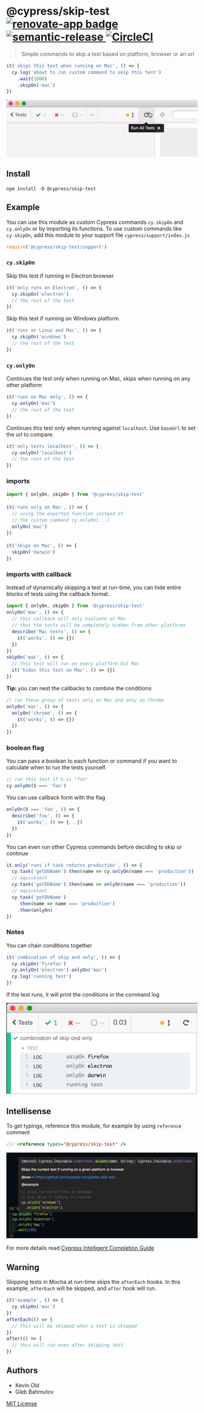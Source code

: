 # @cypress/skip-test [![renovate-app badge][renovate-badge]][renovate-app] [![semantic-release][semantic-image] ][semantic-url] [![CircleCI](https://circleci.com/gh/cypress-io/cypress-skip-test/tree/master.svg?style=svg)](https://circleci.com/gh/cypress-io/cypress-skip-test/tree/master)
> Simple commands to skip a test based on platform, browser or an url

```js
it('skips this test when running on Mac', () => {
  cy.log('about to run custom command to skip this test')
    .wait(1000)
    .skipOn('mac')
})
```

![Skip in action](images/skip.gif)

## Install

```shell
npm install -D @cypress/skip-test
```

## Example

You can use this module as custom Cypress commands `cy.skipOn` and `cy.onlyOn` or by importing its functions. To use custom commands like `cy.skipOn`, add this module to your support file `cypress/support/index.js`

```js
require('@cypress/skip-test/support')
```

### `cy.skipOn`

Skip this test if running in Electron browser

```js
it('only runs on Electron', () => {
  cy.skipOn('electron')
  // the rest of the test
})
```

Skip this test if running on Windows platform

```js
it('runs on Linux and Mac', () => {
  cy.skipOn('windows')
  // the rest of the test
})
```

### `cy.onlyOn`

Continues the test only when running on Mac, skips when running on any other platform

```js
it('runs on Mac only', () => {
  cy.onlyOn('mac')
  // the rest of the test
})
```

Continues this test only when running against `localhost`. Use `baseUrl` to set the url to compare.

```js
it('only tests localhost', () => {
  cy.onlyOn('localhost')
  // the rest of the test
})
```

### imports

```js
import { onlyOn, skipOn } from '@cypress/skip-test'

it('runs only on Mac', () => {
  // using the exported function instead of
  // the custom command cy.onlyOn(...)
  onlyOn('mac')
})

it('skips on Mac', () => {
  skipOn('darwin')
})
```

### imports with callback

Instead of dynamically skipping a test at run-time, you can hide entire blocks of tests using the callback format.

```js
import { onlyOn, skipOn } from '@cypress/skip-test'
onlyOn('mac', () => {
  // this callback will only evaluate on Mac
  // thus the tests will be completely hidden from other platforms
  describe('Mac tests', () => {
    it('works', () => {})
  })
})
skipOn('mac', () => {
  // this test will run on every platform but Mac
  it('hides this test on Mac', () => {})
})
```

**Tip:** you can nest the callbacks to combine the conditions

```js
// run these group of tests only on Mac and only on Chrome
onlyOn('mac', () => {
  onlyOn('chrome', () => {
    it('works', () => {})
  })
})
```

### boolean flag

You can pass a boolean to each function or command if you want to calculate when to run the tests yourself.

```js
// run this test if S is "foo"
cy.onlyOn(S === 'foo')
```

You can use callback form with the flag

```js
onlyOn(S === 'foo', () => {
  describe('foo', () => {
    it('works', () => {...})
  })
})
```

You can even run other Cypress commands before deciding to skip or continue

```js
it.only('runs if task returns production', () => {
  cy.task('getDbName').then(name => cy.onlyOn(name === 'production'))
  // equivalent
  cy.task('getDbName').then(name => onlyOn(name === 'production'))
  // equivalent
  cy.task('getDbName')
    .then(name => name === 'production')
    .then(onlyOn)
})
```

### Notes

You can chain conditions together

```js
it('combination of skip and only', () => {
  cy.skipOn('firefox')
  cy.onlyOn('electron').onlyOn('mac')
  cy.log('running test')
})
```

If the test runs, it will print the conditions in the command log

![Skip and only](images/skip-and-only.png)

## Intellisense

To get typings, reference this module, for example by using `reference` comment

```js
/// <reference types="@cypress/skip-test" />
```

![Skip intellisense](images/skip.png)

For more details read [Cypress Intelligent Completion Guide](https://on.cypress.io/intellisense)

## Warning

Skipping tests in Mocha at run-time skips the `afterEach` hooks. In this example, `afterEach` will be skipped, and `after` hook will run.

```js
it('example', () => {
  cy.skipOn('mac')
})
afterEach(() => {
  // this will be skipped when a test is skipped
})
after(() => {
  // this will run even after skipping test
})
```

## Authors

- Kevin Old
- Gleb Bahmutov

[MIT License](LICENSE)

[renovate-badge]: https://img.shields.io/badge/renovate-app-blue.svg
[renovate-app]: https://renovateapp.com/
[semantic-image]: https://img.shields.io/badge/%20%20%F0%9F%93%A6%F0%9F%9A%80-semantic--release-e10079.svg
[semantic-url]: https://github.com/semantic-release/semantic-release

